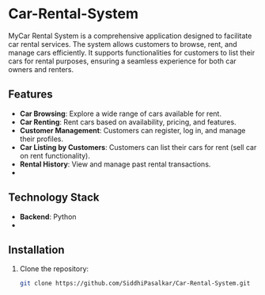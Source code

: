 # Car-Rental-System

MyCar Rental System is a comprehensive application designed to facilitate car rental services. The system allows customers to browse, rent, and manage cars efficiently. It supports functionalities for customers to list their cars for rental purposes, ensuring a seamless experience for both car owners and renters.

## Features

- **Car Browsing**: Explore a wide range of cars available for rent.
- **Car Renting**: Rent cars based on availability, pricing, and features.
- **Customer Management**: Customers can register, log in, and manage their profiles.
- **Car Listing by Customers**: Customers can list their cars for rent (sell car on rent functionality).
- **Rental History**: View and manage past rental transactions.
- 

## Technology Stack

- **Backend**: Python 
- 

## Installation

1. Clone the repository:
   ```bash
   git clone https://github.com/SiddhiPasalkar/Car-Rental-System.git

